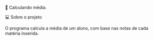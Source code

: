  🚀 Calculando média.

💻 Sobre o projeto 

O programa calcula a média de um aluno, com base nas notas de cada matéria inserida.



